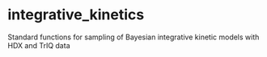 # integrative_kinetics
Standard functions for sampling of Bayesian integrative kinetic models with HDX and TrIQ data
